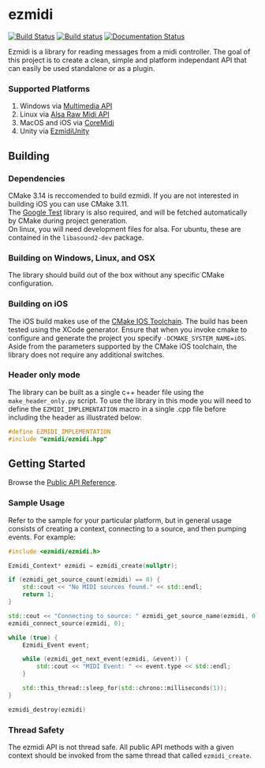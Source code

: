 # ezmidi
[![Build Status](https://travis-ci.org/matthewcpp/ezmidi.svg?branch=master)](https://travis-ci.org/matthewcpp/ezmidi) [![Build status](https://ci.appveyor.com/api/projects/status/tvrc7il7s82alfgo/branch/master?svg=true)](https://ci.appveyor.com/project/matthewcpp/ezmidi/branch/master) [![Documentation Status](https://readthedocs.org/projects/ezmidi/badge/?version=latest)](https://ezmidi.readthedocs.io/en/latest/?badge=latest)


Ezmidi is a library for reading messages from a midi controller.  The goal of this project is to create a clean, simple and platform independant API that can easily be used standalone or as a plugin.

### Supported Platforms
1. Windows via [Multimedia API](https://docs.microsoft.com/en-us/windows/desktop/multimedia/musical-instrument-digital-interface--midi)
1. Linux via [Alsa Raw Midi API](https://www.alsa-project.org/alsa-doc/alsa-lib/rawmidi.html)
1. MacOS and iOS via [CoreMidi](https://developer.apple.com/documentation/coremidi?language=objc)
1. Unity via [EzmidiUnity](https://github.com/matthewcpp/EzmidiUnity)

## Building 

### Dependencies
CMake 3.14 is reccomended to build ezmidi.  If you are not interested in building iOS you can use CMake 3.11.  
The [Google Test](https://github.com/google/googletest) library is also required, and will be fetched automatically by CMake during project generation.  
On linux, you will need development files for alsa.  For ubuntu, these are contained in the `libasound2-dev` package.

### Building on Windows, Linux, and OSX
The library should build out of the box without any specific CMake configuration.

### Building on iOS
The iOS build makes use of the [CMake IOS Toolchain](https://cmake.org/cmake/help/v3.14/manual/cmake-toolchains.7.html).  The build has been tested using the XCode generator.  Ensure that when you invoke cmake to configure and generate the project you specify `-DCMAKE_SYSTEM_NAME=iOS`.  Aside from the parameters supported by the CMake iOS toolchain, the library does not require any additional switches.

### Header only mode
The library can be built as a single c++ header file using the `make_header_only.py` script.
To use the library in this mode you will need to define the `EZMIDI_IMPLEMENTATION` macro in a single .cpp file before including the header as illustrated below:

```c++
#define EZMIDI_IMPLEMENTATION
#include "ezmidi/ezmidi.hpp"
```

## Getting Started
Browse the [Public API Reference](https://ezmidi.readthedocs.io/en/latest/ezmidi_8h.html).

### Sample Usage
Refer to the sample for your particular platform, but in general usage consists of creating a context, connecting to a source, and then pumping events.  For example:

```c++
#include <ezmidi/ezmidi.h>

Ezmidi_Context* ezmidi = ezmidi_create(nullptr);

if (ezmidi_get_source_count(ezmidi) == 0) {
	std::cout << "No MIDI sources found." << std::endl;
	return 1;
}

std::cout << "Connecting to source: " ezmidi_get_source_name(ezmidi, 0) << std::endl;
ezmidi_connect_source(ezmidi, 0);

while (true) {
	Ezmidi_Event event;

	while (ezmidi_get_next_event(ezmidi, &event)) {
		std::cout << "MIDI Event: " << event.type << std::endl;
	}

	std::this_thread::sleep_for(std::chrono::milliseconds(1));
}

ezmidi_destroy(ezmidi)
```

### Thread Safety
The ezmidi API is not thread safe.  All public API methods with a given context should be invoked from the same thread that called `ezmidi_create`.